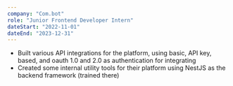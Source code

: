 ```yaml
---
company: "Com.bot"
role: "Junior Frontend Developer Intern"
dateStart: "2022-11-01"
dateEnd: "2023-12-31"
---
```


- Built various API integrations for the platform, using basic, API key, based, and oauth 1.0 and 2.0 as authentication for integrating
- Created some internal utility tools for their platform using NestJS as the backend framework (trained there)
